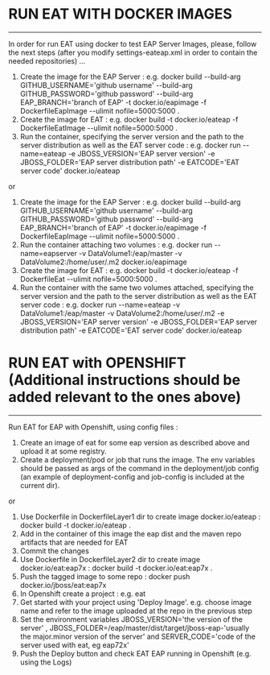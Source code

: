 # RUN EAT WITH DOCKER IMAGES
-----------------------------

In order for run EAT using docker to test EAP Server Images, please, follow the next steps (after you modify settings-eateap.xml in order to contain the needed repositories) ...

1. Create the image for the EAP Server : e.g. docker build --build-arg GITHUB_USERNAME='github username' --build-arg GITHUB_PASSWORD='github password' --build-arg EAP_BRANCH='branch of EAP' -t docker.io/eapimage -f DockerfileEapImage --ulimit nofile=5000:5000 .
2. Create the image for EAT : e.g. docker build -t  docker.io/eateap  -f DockerfileEatImage --ulimit nofile=5000:5000 .
3. Run the container, specifying the server version and the path to the server distribution as well as the EAT server code : e.g. docker run --name=eateap -e JBOSS_VERSION='EAP server version' -e JBOSS_FOLDER='EAP server distribution path' -e EATCODE='EAT server code' docker.io/eateap 

or

1. Create the image for the EAP Server : e.g. docker build --build-arg GITHUB_USERNAME='github username' --build-arg GITHUB_PASSWORD='github password' --build-arg EAP_BRANCH='branch of EAP' -t docker.io/eapimage -f DockerfileEapImage --ulimit nofile=5000:5000 .
2. Run the container attaching two volumes : e.g. docker run --name=eapserver -v DataVolume1:/eap/master -v DataVolume2:/home/user/.m2 docker.io/eapimage
3. Create the image for EAT : e.g. docker build -t  docker.io/eateap  -f DockerfileEat --ulimit nofile=5000:5000 .
4. Run the container with the same two volumes attached, specifying the server version and the path to the server distribution as well as the EAT server code : e.g. docker run --name=eateap -v DataVolume1:/eap/master -v DataVolume2:/home/user/.m2 -e JBOSS_VERSION='EAP server version' -e JBOSS_FOLDER='EAP server distribution path' -e EATCODE='EAT server code' docker.io/eateap 




# RUN EAT with OPENSHIFT (Additional instructions should be added relevant to the ones above)
---------------------------------------------------------------------------------------------

Run EAT for EAP with Openshift, using config files :

1. Create an image of eat for some eap version as described above and upload it at some registry.
2. Create a deployment/pod or job that runs the image. The env variables should be passed as args of the command in the deployment/job config (an example of deployment-config and job-config is included at the current dir).


or


1. Use Dockerfile in DockerfileLayer1 dir to create image docker.io/eateap : docker build -t docker.io/eateap .
2. Add in the container of this image the eap dist and the maven repo artifacts that are needed for EAT 
3. Commit the changes
4. Use Dockerfile in DockerfileLayer2 dir to create image docker.io/eat:eap7x : docker build -t docker.io/eat:eap7x .
5. Push the tagged image to some repo : docker push docker.io/jboss/eat:eap7x
6. In Openshift create a project : e.g. eat
7. Get started with your project using 'Deploy Image'. e.g. choose image name and refer to the image uploaded at the repo in the previous step
8. Set the environment variables JBOSS_VERSION='the version of the server' , JBOSS_FOLDER=/eap/master/dist/target/jboss-eap-'usually the major.minor version of the server' and SERVER_CODE='code of the server used with eat, eg eap72x'
9. Push the Deploy button and check EAT EAP running in Openshift (e.g. using the Logs)

